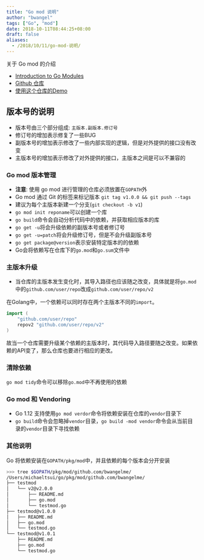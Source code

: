 ```yaml
---
title: "Go mod 说明"
author: "bwangel"
tags: ["Go", "mod"]
date: 2018-10-11T08:44:25+08:00
draft: false
aliases:
  - /2018/10/11/go-mod-说明/
---
```


关于 Go mod 的介绍

<!--more-->

+ [Introduction to Go Modules](https://roberto.selbach.ca/intro-to-go-modules/)
+ [Github 仓库](https://github.com/bwangelme/testmod)
+ [使用这个仓库的Demo](https://github.com/bwangelme/testmod_demo)

## 版本号的说明

+ 版本号由三个部分组成: `主版本.副版本.修订号`
+ 修订号的增加表示修复了一些BUG
+ 副版本号的增加表示修改了一些内部实现的逻辑，但是对外提供的接口没有改变
+ 主版本号的增加表示修改了对外提供的接口，主版本之间是可以不兼容的

### Go mod 版本管理

+ __注意__: 使用 go mod 进行管理的仓库必须放置在`GOPATH`外
+ Go mod 通过 Git 的标签来标记版本 `git tag v1.0.0 && git push --tags`
+ 建议为每个主版本新建一个分支(`git checkout -b v1`)
+ `go mod init reponame`可以创建一个库
+ `go build`命令会自动分析代码中的依赖，并获取相应版本的库
+ `go get -u`将会升级依赖的副版本号或者修订号
+ `go get -u=patch`将会升级修订号，但是不会升级副版本号
+ `go get package@version`表示安装特定版本的的依赖
+ Go会将依赖写在仓库下的`go.mod`和`go.sum`文件中

### 主版本升级

+ 当仓库的主版本发生变化时，其导入路径也应该随之改变，具体就是将`go.mod`中的`github.com/user/repo`改成`github.com/user/repo/v2`

在Golang中，一个依赖可以同时存在两个主版本不同的`import`。

```go
import (
    "github.com/user/repo"
    repov2 "github.com/user/repo/v2"
)
```

故当一个仓库需要升级某个依赖的主版本时，其代码导入路径要随之改变。如果依赖的API变了，那么仓库也要进行相应的更改。

### 清除依赖

`go mod tidy`命令可以移除`go.mod`中不再使用的依赖

### Go mod 和 Vendoring

+ Go 1.12 支持使用`go mod verdor`命令将依赖安装在仓库的`vendor`目录下
+ `go build`命令会忽略掉`vendor`目录，`go build -mod vendor`命令会从当前目录的`vendor`目录下寻找依赖

### 其他说明

Go 将依赖安装在`GOPATH/pkg/mod`中，并且依赖的每个版本会分开安装

```sh
>>> tree $GOPATH/pkg/mod/github.com/bwangelme/                         08:42:57 (10-11)
/Users/michaeltsui/go/pkg/mod/github.com/bwangelme/
├── testmod
│   └── v2@v2.0.0
│       ├── README.md
│       ├── go.mod
│       └── testmod.go
├── testmod@v1.0.0
│   ├── README.md
│   ├── go.mod
│   └── testmod.go
└── testmod@v1.0.1
    ├── README.md
    ├── go.mod
    └── testmod.go
```
